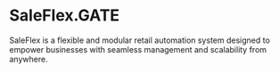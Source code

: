 # SaleFlex.GATE
SaleFlex is a flexible and modular retail automation system designed to empower businesses with seamless management and scalability from anywhere.
